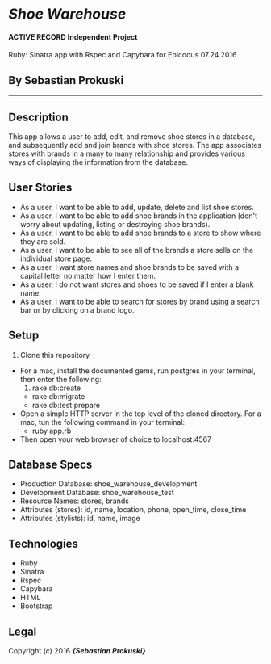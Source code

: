 # _Shoe Warehouse_

#### ACTIVE RECORD Independent Project
Ruby: Sinatra app with Rspec and Capybara for Epicodus 07.24.2016
## By Sebastian Prokuski

***

## Description
This app allows a user to add, edit, and remove shoe stores in a database, and subsequently add and join brands with shoe stores. The app associates stores with brands in a many to many relationship and provides various ways of displaying the information from the database.

## User Stories
* As a user, I want to be able to add, update, delete and list shoe stores.
* As a user, I want to be able to add shoe brands in the application (don't worry about updating, listing or destroying shoe brands).
* As a user, I want to be able to add shoe brands to a store to show where they are sold.
* As a user, I want to be able to see all of the brands a store sells on the individual store page.
* As a user, I want store names and shoe brands to be saved with a capital letter no matter how I enter them.
* As a user, I do not want stores and shoes to be saved if I enter a blank name.
* As a user, I want to be able to search for stores by brand using a search bar or by clicking on a brand logo.

## Setup
1. Clone this repository
* For a mac, install the documented gems, run postgres in your terminal, then enter the following:
  1. rake db:create
  * rake db:migrate
  * rake db:test:prepare
* Open a simple HTTP server in the top level of the cloned directory. For a mac, tun the following command in your terminal:
  * ruby app.rb
* Then open your web browser of choice to localhost:4567

## Database Specs
* Production Database: shoe_warehouse_development
* Development Database: shoe_warehouse_test
* Resource Names: stores, brands
* Attributes (stores): id, name, location, phone, open_time, close_time
* Attributes (stylists): id, name, image

## Technologies
* Ruby
* Sinatra
* Rspec
* Capybara
* HTML
* Bootstrap

## Legal
Copyright (c) 2016 **_{Sebastian Prokuski}_**
